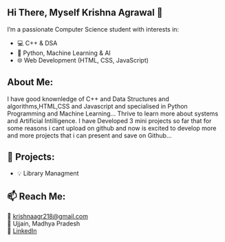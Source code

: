 ## Hi There, Myself Krishna Agrawal  👋


I’m a passionate Computer Science student with interests in:
- 💻 C++ & DSA
- 🧠 Python, Machine Learning & AI
- 🌐 Web Development (HTML, CSS, JavaScript)


## About Me:
I have good knownledge of C++ and Data Structures and algorithms,HTML,CSS and Javascript and specialised in Python Programming and Machine Learning... Thrive to learn more about systems and Artificial Intilligence. I have Developed 3 mini projects so far that for some reasons i cant upload on github and now is excited to develop more and more projects that i can present and save on Github...
##

## 🚀 Projects:
- 💡 Library Managment


## 📫 Reach Me:
📧 krishnaagr218@gmail.com  
📍 Ujjain, Madhya Pradesh  
🔗 [LinkedIn](https://www.linkedin.com/in/krishna-agrawal10/)

